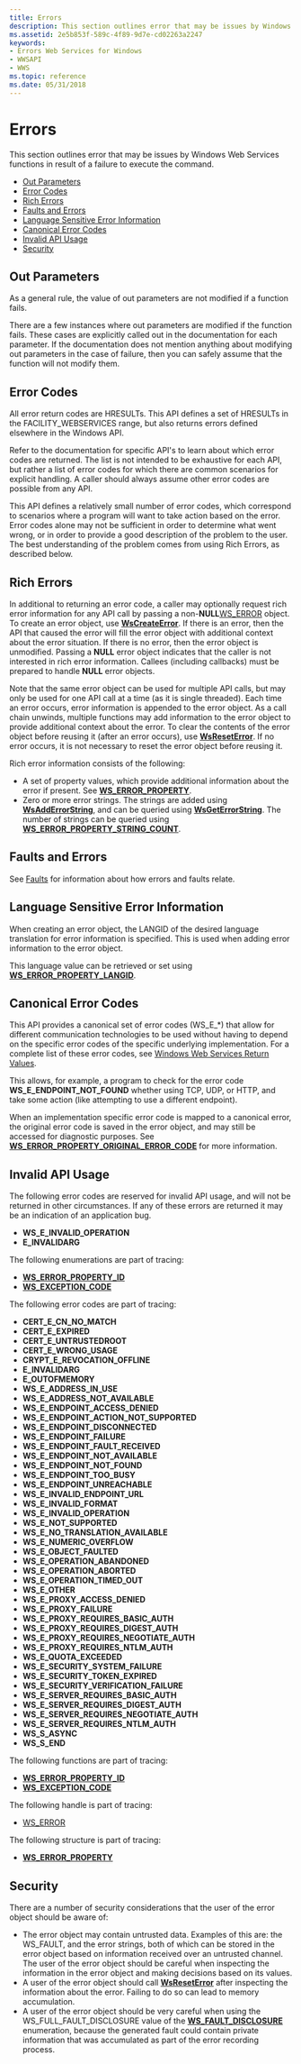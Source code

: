 ```yaml
---
title: Errors
description: This section outlines error that may be issues by Windows Web Services functions in result of a failure to execute the command.
ms.assetid: 2e5b853f-589c-4f89-9d7e-cd02263a2247
keywords:
- Errors Web Services for Windows
- WWSAPI
- WWS
ms.topic: reference
ms.date: 05/31/2018
---
```


# Errors

This section outlines error that may be issues by Windows Web Services functions in result of a failure to execute the command.

-   [Out Parameters](#out-parameters)
-   [Error Codes](#error-codes)
-   [Rich Errors](#rich-errors)
-   [Faults and Errors](#faults-and-errors)
-   [Language Sensitive Error Information](#language-sensitive-error-information)
-   [Canonical Error Codes](#canonical-error-codes)
-   [Invalid API Usage](#invalid-api-usage)
-   [Security](#security)

## Out Parameters

As a general rule, the value of out parameters are not modified if a function fails.

There are a few instances where out parameters are modified if the function fails. These cases are explicitly called out in the documentation for each parameter. If the documentation does not mention anything about modifying out parameters in the case of failure, then you can safely assume that the function will not modify them.

## Error Codes

All error return codes are HRESULTs. This API defines a set of HRESULTs in the FACILITY\_WEBSERVICES range, but also returns errors defined elsewhere in the Windows API.

Refer to the documentation for specific API's to learn about which error codes are returned. The list is not intended to be exhaustive for each API, but rather a list of error codes for which there are common scenarios for explicit handling. A caller should always assume other error codes are possible from any API.

This API defines a relatively small number of error codes, which correspond to scenarios where a program will want to take action based on the error. Error codes alone may not be sufficient in order to determine what went wrong, or in order to provide a good description of the problem to the user. The best understanding of the problem comes from using Rich Errors, as described below.

## Rich Errors

In additional to returning an error code, a caller may optionally request rich error information for any API call by passing a non-**NULL**[WS\_ERROR](ws-error.md) object. To create an error object, use [**WsCreateError**](/windows/desktop/api/WebServices/nf-webservices-wscreateerror). If there is an error, then the API that caused the error will fill the error object with additional context about the error situation. If there is no error, then the error object is unmodified. Passing a **NULL** error object indicates that the caller is not interested in rich error information. Callees (including callbacks) must be prepared to handle **NULL** error objects.

Note that the same error object can be used for multiple API calls, but may only be used for one API call at a time (as it is single threaded). Each time an error occurs, error information is appended to the error object. As a call chain unwinds, multiple functions may add information to the error object to provide additional context about the error. To clear the contents of the error object before reusing it (after an error occurs), use [**WsResetError**](/windows/desktop/api/WebServices/nf-webservices-wsreseterror). If no error occurs, it is not necessary to reset the error object before reusing it.

Rich error information consists of the following:

-   A set of property values, which provide additional information about the error if present. See [**WS\_ERROR\_PROPERTY**](/windows/desktop/api/WebServices/ns-webservices-ws_error_property).
-   Zero or more error strings. The strings are added using [**WsAddErrorString**](/windows/desktop/api/WebServices/nf-webservices-wsadderrorstring), and can be queried using [**WsGetErrorString**](/windows/desktop/api/WebServices/nf-webservices-wsgeterrorstring). The number of strings can be queried using [**WS\_ERROR\_PROPERTY\_STRING\_COUNT**](/windows/desktop/api/WebServices/ne-webservices-ws_error_property_id).

## Faults and Errors

See [Faults](faults.md) for information about how errors and faults relate.

## Language Sensitive Error Information

When creating an error object, the LANGID of the desired language translation for error information is specified. This is used when adding error information to the error object.

This language value can be retrieved or set using [**WS\_ERROR\_PROPERTY\_LANGID**](/windows/desktop/api/WebServices/ne-webservices-ws_error_property_id).

## Canonical Error Codes

This API provides a canonical set of error codes (WS\_E\_\*) that allow for different communication technologies to be used without having to depend on the specific error codes of the specific underlying implementation. For a complete list of these error codes, see [Windows Web Services Return Values](windows-web-services-return-values.md).

This allows, for example, a program to check for the error code **WS\_E\_ENDPOINT\_NOT\_FOUND** whether using TCP, UDP, or HTTP, and take some action (like attempting to use a different endpoint).

When an implementation specific error code is mapped to a canonical error, the original error code is saved in the error object, and may still be accessed for diagnostic purposes. See [**WS\_ERROR\_PROPERTY\_ORIGINAL\_ERROR\_CODE**](/windows/desktop/api/WebServices/ne-webservices-ws_error_property_id) for more information.

## Invalid API Usage

The following error codes are reserved for invalid API usage, and will not be returned in other circumstances. If any of these errors are returned it may be an indication of an application bug.

-   **WS\_E\_INVALID\_OPERATION**
-   **E\_INVALIDARG**

The following enumerations are part of tracing:

-   [**WS\_ERROR\_PROPERTY\_ID**](/windows/desktop/api/WebServices/ne-webservices-ws_error_property_id)
-   [**WS\_EXCEPTION\_CODE**](/windows/desktop/api/WebServices/ne-webservices-ws_exception_code)

The following error codes are part of tracing:

-   **CERT\_E\_CN\_NO\_MATCH**
-   **CERT\_E\_EXPIRED**
-   **CERT\_E\_UNTRUSTEDROOT**
-   **CERT\_E\_WRONG\_USAGE**
-   **CRYPT\_E\_REVOCATION\_OFFLINE**
-   **E\_INVALIDARG**
-   **E\_OUTOFMEMORY**
-   **WS\_E\_ADDRESS\_IN\_USE**
-   **WS\_E\_ADDRESS\_NOT\_AVAILABLE**
-   **WS\_E\_ENDPOINT\_ACCESS\_DENIED**
-   **WS\_E\_ENDPOINT\_ACTION\_NOT\_SUPPORTED**
-   **WS\_E\_ENDPOINT\_DISCONNECTED**
-   **WS\_E\_ENDPOINT\_FAILURE**
-   **WS\_E\_ENDPOINT\_FAULT\_RECEIVED**
-   **WS\_E\_ENDPOINT\_NOT\_AVAILABLE**
-   **WS\_E\_ENDPOINT\_NOT\_FOUND**
-   **WS\_E\_ENDPOINT\_TOO\_BUSY**
-   **WS\_E\_ENDPOINT\_UNREACHABLE**
-   **WS\_E\_INVALID\_ENDPOINT\_URL**
-   **WS\_E\_INVALID\_FORMAT**
-   **WS\_E\_INVALID\_OPERATION**
-   **WS\_E\_NOT\_SUPPORTED**
-   **WS\_E\_NO\_TRANSLATION\_AVAILABLE**
-   **WS\_E\_NUMERIC\_OVERFLOW**
-   **WS\_E\_OBJECT\_FAULTED**
-   **WS\_E\_OPERATION\_ABANDONED**
-   **WS\_E\_OPERATION\_ABORTED**
-   **WS\_E\_OPERATION\_TIMED\_OUT**
-   **WS\_E\_OTHER**
-   **WS\_E\_PROXY\_ACCESS\_DENIED**
-   **WS\_E\_PROXY\_FAILURE**
-   **WS\_E\_PROXY\_REQUIRES\_BASIC\_AUTH**
-   **WS\_E\_PROXY\_REQUIRES\_DIGEST\_AUTH**
-   **WS\_E\_PROXY\_REQUIRES\_NEGOTIATE\_AUTH**
-   **WS\_E\_PROXY\_REQUIRES\_NTLM\_AUTH**
-   **WS\_E\_QUOTA\_EXCEEDED**
-   **WS\_E\_SECURITY\_SYSTEM\_FAILURE**
-   **WS\_E\_SECURITY\_TOKEN\_EXPIRED**
-   **WS\_E\_SECURITY\_VERIFICATION\_FAILURE**
-   **WS\_E\_SERVER\_REQUIRES\_BASIC\_AUTH**
-   **WS\_E\_SERVER\_REQUIRES\_DIGEST\_AUTH**
-   **WS\_E\_SERVER\_REQUIRES\_NEGOTIATE\_AUTH**
-   **WS\_E\_SERVER\_REQUIRES\_NTLM\_AUTH**
-   **WS\_S\_ASYNC**
-   **WS\_S\_END**

The following functions are part of tracing:

-   [**WS\_ERROR\_PROPERTY\_ID**](/windows/desktop/api/WebServices/ne-webservices-ws_error_property_id)
-   [**WS\_EXCEPTION\_CODE**](/windows/desktop/api/WebServices/ne-webservices-ws_exception_code)

The following handle is part of tracing:

-   [WS\_ERROR](ws-error.md)

The following structure is part of tracing:

-   [**WS\_ERROR\_PROPERTY**](/windows/desktop/api/WebServices/ns-webservices-ws_error_property)

## Security

There are a number of security considerations that the user of the error object should be aware of:

-   The error object may contain untrusted data. Examples of this are: the WS\_FAULT, and the error strings, both of which can be stored in the error object based on information received over an untrusted channel. The user of the error object should be careful when inspecting the information in the error object and making decisions based on its values.
-   A user of the error object should call [**WsResetError**](/windows/desktop/api/WebServices/nf-webservices-wsreseterror) after inspecting the information about the error. Failing to do so can lead to memory accumulation.
-   A user of the error object should be very careful when using the WS\_FULL\_FAULT\_DISCLOSURE value of the [**WS\_FAULT\_DISCLOSURE**](/windows/desktop/api/WebServices/ne-webservices-ws_fault_disclosure) enumeration, because the generated fault could contain private information that was accumulated as part of the error recording process.

 

 




